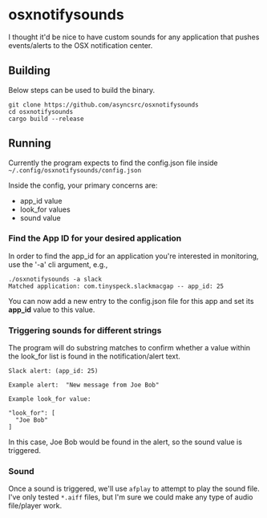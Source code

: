 # osxnotifysounds
I thought it'd be nice to have custom sounds for any application that pushes events/alerts to the OSX notification center.

## Building
Below steps can be used to build the binary.

```
git clone https://github.com/asyncsrc/osxnotifysounds
cd osxnotifysounds
cargo build --release
```

## Running
Currently the program expects to find the config.json file inside `~/.config/osxnotifysounds/config.json`

Inside the config, your primary concerns are:

- app_id value
- look_for values
- sound value

### Find the App ID for your desired application

In order to find the app_id for an application you're interested in monitoring, use the '-a' cli argument, e.g.,

```
./osxnotifysounds -a slack
Matched application: com.tinyspeck.slackmacgap -- app_id: 25
```

You can now add a new entry to the config.json file for this app and set its **app_id** value to this value.

### Triggering sounds for different strings
The program will do substring matches to confirm whether a value within the look_for list is found in the notification/alert text.  

```
Slack alert: (app_id: 25)

Example alert:  "New message from Joe Bob"

Example look_for value:

"look_for": [
  "Joe Bob"
]
```

In this case, Joe Bob would be found in the alert, so the sound value is triggered.

### Sound
Once a sound is triggered, we'll use `afplay` to attempt to play the sound file.  I've only tested `*.aiff` files, but I'm sure we could make any type of audio file/player work.



